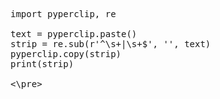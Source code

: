 <pre>

import pyperclip, re

text = pyperclip.paste()
strip = re.sub(r'^\s+|\s+$', '', text)
pyperclip.copy(strip)    
print(strip)

<\pre>